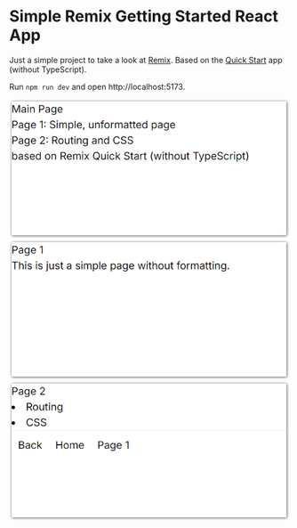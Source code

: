# Simple Remix Getting Started React App

Just a simple project to take a look at [Remix](https://remix.run). Based on the [Quick Start](https://remix.run/docs/en/main/start/quickstart) app (without TypeScript).

Run `npm run dev` and open http://localhost:5173.

![screenshot01](screenshots/screenshot01.png)
![screenshot02](screenshots/screenshot02.png)
![screenshot03](screenshots/screenshot03.png)
